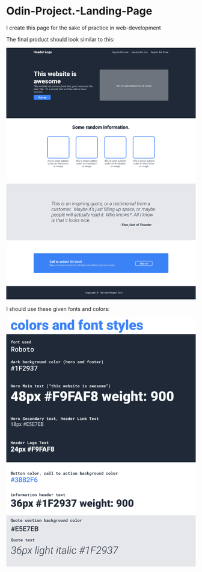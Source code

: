 # Odin-Project.-Landing-Page
I create this page for the sake of practice in web-development

The final product should look similar to this:

![expected result picture](.\Images\Reference.png)

I should use these given fonts and colors:

![fonts and colors](.\Images\Materials.png)
